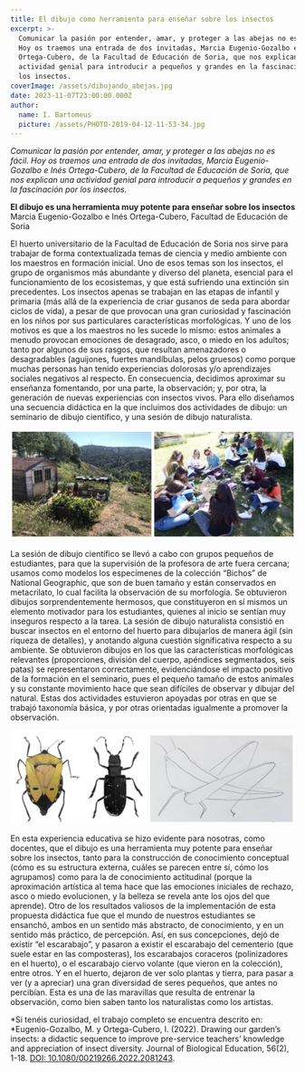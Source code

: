 ```yaml
---
title: El dibujo como herramienta para enseñar sobre los insectos
excerpt: >-
  Comunicar la pasión por entender, amar, y proteger a las abejas no es fácil.
  Hoy os traemos una entrada de dos invitadas, Marcia Eugenio-Gozalbo e Inés
  Ortega-Cubero, de la Facultad de Educación de Soria, que nos explican una
  actividad genial para introducir a pequeños y grandes en la fascinación por
  los insectos. 
coverImage: /assets/dibujando_abejas.jpg
date: 2023-11-07T23:00:00.000Z
author:
  name: I. Bartomeus
  picture: /assets/PHOTO-2019-04-12-11-53-34.jpg
---
```


*Comunicar la pasión por entender, amar, y proteger a las abejas no es fácil. Hoy os traemos una entrada de dos invitadas, Marcia Eugenio-Gozalbo e Inés Ortega-Cubero, de la Facultad de Educación de Soria, que nos explican una actividad genial para introducir a pequeños y grandes en la fascinación por los insectos.*

**El dibujo es una herramienta muy potente para enseñar sobre los insectos**\
Marcia Eugenio-Gozalbo e Inés Ortega-Cubero, Facultad de Educación de Soria

El huerto universitario de la Facultad de Educación de Soria nos sirve para trabajar de forma contextualizada temas de ciencia y medio ambiente con los maestros en formación inicial. Uno de esos temas son los insectos, el grupo de organismos más abundante y diverso del planeta, esencial para el funcionamiento de los ecosistemas, y que está sufriendo una extinción sin precedentes. Los insectos apenas se trabajan en las etapas de infantil y primaria (más allá de la experiencia de criar gusanos de seda para abordar ciclos de vida), a pesar de que provocan una gran curiosidad y fascinación en los niños por sus particulares características morfológicas. Y uno de los motivos es que a los maestros no les sucede lo mismo: estos animales a menudo provocan emociones de desagrado, asco, o miedo en los adultos; tanto por algunos de sus rasgos, que resultan amenazadores o desagradables (aguijones, fuertes mandíbulas, pelos gruesos) como porque muchas personas han tenido experiencias dolorosas y/o aprendizajes sociales negativos al respecto. En consecuencia, decidimos aproximar su enseñanza fomentando, por una parte, la observación; y, por otra, la generación de nuevas experiencias con insectos vivos. Para ello diseñamos una secuencia didáctica en la que incluimos dos actividades de dibujo: un seminario de dibujo científico, y una sesión de dibujo naturalista. 

![Huertos y alumnos dibujando](/assets/huertos.png "Huerto EcoDidáctico del Campus de Soria (Universidad de Valladolid) y sesión de dibujo naturalista en el huerto, en que se trabajó también la identificación de los organismos con guías de campo")

La sesión de dibujo científico se llevó a cabo con grupos pequeños de estudiantes, para que la supervisión de la profesora de arte fuera cercana; usamos como modelos los especímenes de la colección “Bichos” de National Geographic, que son de buen tamaño y están conservados en metacrilato, lo cual facilita la observación de su morfología. Se obtuvieron dibujos sorprendentemente hermosos, que constituyeron en sí mismos un elemento motivador para los estudiantes, quienes al inicio se sentían muy inseguros respecto a la tarea. La sesión de dibujo naturalista consistió en buscar insectos en el entorno del huerto para dibujarlos de manera ágil (sin riqueza de detalles), y anotando alguna cuestión significativa respecto a su ambiente. Se obtuvieron dibujos en los que las características morfológicas relevantes (proporciones, división del cuerpo, apéndices segmentados, seis patas) se representaron correctamente, evidenciándose el impacto positivo de la formación en el seminario, pues el pequeño tamaño de estos animales y su constante movimiento hace que sean difíciles de observar y dibujar del natural. Estas dos actividades estuvieron apoyadas por otras en que se trabajó taxonomía básica, y por otras orientadas igualmente a promover la observación.

![Dibujos de insectos](/assets/dibujos.png "Ejemplos de dibujos realizados en el seminario de dibujo científico de insectos y de dibujo naturalista (ágil, sin riqueza de detalles).")

En esta experiencia educativa se hizo evidente para nosotras, como docentes, que el dibujo es una herramienta muy potente para enseñar sobre los insectos, tanto para la construcción de conocimiento conceptual (cómo es su estructura externa, cuáles se parecen entre sí, cómo los agrupamos) como para la de conocimiento actitudinal (porque la aproximación artística al tema hace que las emociones iniciales de rechazo, asco o miedo evolucionen, y la belleza se revela ante los ojos del que aprende). Otro de los resultados valiosos de la implementación de esta propuesta didáctica fue que el mundo de nuestros estudiantes se ensanchó, ambos en un sentido más abstracto, de conocimiento, y en un sentido más práctico, de percepción. Así, en sus concepciones, dejó de existir “el escarabajo”, y pasaron a existir el escarabajo del cementerio (que suele estar en las composteras), los escarabajos coraceros (polinizadores en el huerto), o el escarabajo ciervo volante (que vieron en la colección), entre otros. Y en el huerto, dejaron de ver solo plantas y tierra, para pasar a ver (y a apreciar) una gran diversidad de seres pequeños, que antes no percibían. Esta es una de las maravillas que resulta de entrenar la observación, como bien saben tanto los naturalistas como los artistas.

\*Si tenéis curiosidad, el trabajo completo se encuentra descrito en: \*Eugenio-Gozalbo, M. y Ortega-Cubero, I. (2022). Drawing our garden’s insects: a didactic sequence to improve pre-service teachers’ knowledge and appreciation of insect diversity. Journal of Biological Education, 56(2), 1-18. [DOI: 10.1080/00219266.2022.2081243](https://www.tandfonline.com/doi/abs/10.1080/00219266.2022.2081243).
